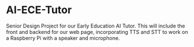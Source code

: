 # AI-ECE-Tutor
Senior Design Project for our Early Education AI Tutor. This will include the front and backend for our web page, incorporating TTS and STT to work on a Raspberry Pi with a speaker and microphone. 
